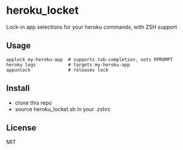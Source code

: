 heroku_locket
=============

Lock-in app selections for your heroku commands, with ZSH support

## Usage

```shell
applock my-heroku-app  # supports tab-completion, sets RPROMPT
heroku logs            # targets my-heroku-app
appunlock              # releases lock
```

## Install

* clone this repo
* source heroku_locket.sh in your .zshrc

## License

MIT
